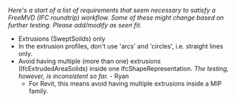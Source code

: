 *Here's a start of a list of requirements that seem necessary to satisfy a FreeMVD (IFC roundtrip) workflow.  Some of these might change based on further testing. Please add/modify as seen fit.*



- Extrusions (SweptSoilds) only
- In the extrusion profiles, don't use 'arcs' and 'circles', i.e. straight lines only.
- Avoid having multiple (more than one) extrusions (IfcExtrudedAreaSolids) inside one IfcShapeRepresentation. *The testing, however, is inconsistent so far.* - Ryan  
	- For Revit, this means avoid having multiple extrusions inside a MIP family.